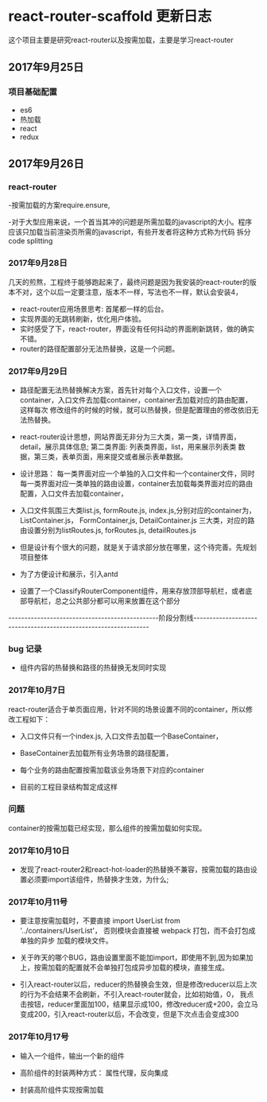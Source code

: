 # react-router-scaffold 更新日志

这个项目主要是研究react-router以及按需加载，主要是学习react-router

## 2017年9月25日

### 项目基础配置

- es6
- 热加载
- react
- redux

## 2017年9月26日

### react-router

-按需加载的方案require.ensure,

-对于大型应用来说，一个首当其冲的问题是所需加载的javascript的大小。程序应该只加载当前渲染页所需的javascript，有些开发者将这种方式称为代码
拆分 code splitting

### 2017年9月28日

几天的煎熬，工程终于能够跑起来了，最终问题是因为我安装的react-router的版本不对，这个以后一定要注意，版本不一样，写法也不一样，默认会安装4，

- react-router应用场景思考: 首尾都一样的后台。
- 实现界面的无跳转刷新，优化用户体验。
- 实时感受了下，react-router，界面没有任何抖动的界面刷新跳转，做的确实不错。
- router的路径配置部分无法热替换，这是一个问题。

### 2017年9月29日

- 路径配置无法热替换解决方案，首先针对每个入口文件，设置一个container，入口文件去加载container，container去加载对应的路由配置，这样每次
修改组件的时候的时候，就可以热替换，但是配置理由的修改依旧无法热替换。

- react-router设计思想，网站界面无非分为三大类，第一类，详情界面，detail，展示具体信息; 第二类界面: 列表类界面，list，用来展示列表类
数据，第三类，表单页面，用来提交或者展示表单数据。

- 设计思路： 每一类界面对应一个单独的入口文件和一个container文件，同时每一类界面对应一类单独的路由设置，container去加载每类界面对应的路由
配置，入口文件去加载container，

- 入口文件氛围三大类list.js, formRoute.js, index.js,分别对应的container为，ListContainer.js， FormContainer,js, DetailContainer.js
三大类，对应的路由设置分别为listRoutes.js, forRoutes.js, detailRoutes.js

- 但是设计有个很大的问题，就是关于请求部分放在哪里，这个待完善。先规划项目整体

- 为了方便设计和展示，引入antd

- 设置了一个ClassifyRouterComponent组件，用来存放顶部导航栏，或者底部导航栏，总之公共部分都可以用来放置在这个部分

-----------------------------------------------阶段分割线----------------------------------------------------------------

### bug 记录

- 组件内容的热替换和路径的热替换无发同时实现


### 2017年10月7日

react-router适合于单页面应用，针对不同的场景设置不同的container，所以修改工程如下：

- 入口文件只有一个index.js, 入口文件去加载一个BaseContainer，

- BaseContainer去加载所有业务场景的路径配置，

- 每个业务的路由配置按需加载该业务场景下对应的container

- 目前的工程目录结构暂定成这样

### 问题

container的按需加载已经实现，那么组件的按需加载如何实现。


### 2017年10月10日

- 发现了react-router2和react-hot-loader的热替换不兼容，按需加载的路由设置必须要import该组件，热替换才生效，为什么;

### 2017年10月11号

- 要注意按需加载时，不要直接 import UserList from '../containers/UserList'， 否则模块会直接被 webpack 打包，而不会打包成单独的异步
加载的模块文件。

- 关于昨天的哪个BUG，路由设置里面不能加import，即使用不到,因为如果加上，按需加载的配置就不会单独打包成异步加载的模块，直接生成。

- 引入react-router以后，reducer的热替换会生效，但是修改reducer以后上次的行为不会结果不会刷新，不引入react-router就会，比如初始值，0，
我点击按钮，reducer里面加100，结果显示成100，修改reducer成+200，会立马变成200，引入react-router以后，不会改变，但是下次点击会变成300

### 2017年10月17号
- 输入一个组件，输出一个新的组件

- 高阶组件的封装两种方式： 属性代理，反向集成

- 封装高阶组件实现按需加载